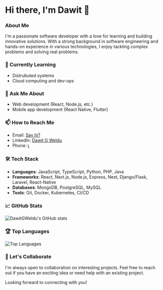 # Hi there, I'm Dawit 👋

### About Me

I'm a passionate software developer with a love for learning and building innovative solutions. With a strong background in software engineering and hands-on experience in various technologies, I enjoy tackling complex problems and solving real problems.

### 🌱 Currently Learning
- Distrubuted systems
- Cloud computing and dev-ops

### 💬 Ask Me About
- Web development (React, Node.js, etc.)
- Mobile app development (React Native, Flutter)

### 📫 How to Reach Me
- Email: [Say hi?](mailto:dawit@example.com)
- LinkedIn: [Dawit G Weldu](https://www.linkedin.com/in/dawitgweldu/)
- Phone: [📞](+251994697123)

### 🛠️ Tech Stack
- **Languages**: JavaScript, TypeScript, Python, PHP, Java
- **Frameworks**: React, Next.js, Node.js, Express, Nest, Django/Flask, Laravel, React-Native
- **Databases**: MongoDB, PostgreSQL, MySQL
- **Tools**: Git, Docker, Kubernetes, CI/CD

### 📈 GitHub Stats
![DawitGWeldu's GitHub stats](https://github-readme-stats.vercel.app/api?username=DawitGWeldu&show_icons=true&theme=radical)

### 🏆 Top Languages
![Top Languages](https://github-readme-stats.vercel.app/api/top-langs/?username=DawitGWeldu&layout=compact&theme=radical)

### 🤝 Let's Collaborate
I'm always open to collaboration on interesting projects. Feel free to reach out if you have an exciting idea or need help with an existing project.

Looking forward to connecting with you!
